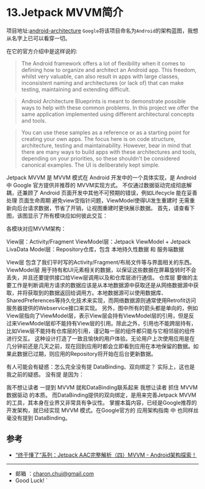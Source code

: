 # 13.Jetpack MVVM简介

项目地址:[android-architecture](https://github.com/googlesamples/android-architecture)
`Google`将该项目命名为`Android`的架构蓝图，我想从名字上已可以看穿一切。

在它的官方介绍中是这样说的:   

> The Android framework offers a lot of flexibility when it comes to defining how to organize and architect an Android app. This freedom, whilst very valuable, can also result in apps with large classes, inconsistent naming and architectures (or lack of) that can make testing, maintaining and extending difficult.

> Android Architecture Blueprints is meant to demonstrate possible ways to help with these common problems. In this project we offer the same application implemented using different architectural concepts and tools.

> You can use these samples as a reference or as a starting point for creating your own apps. The focus here is on code structure, architecture, testing and maintainability. However, bear in mind that there are many ways to build apps with these architectures and tools, depending on your priorities, so these shouldn't be considered canonical examples. The UI is deliberately kept simple.

Jetpack MVVM 是 MVVM 模式在 Android 开发中的一个具体实现，是 Android中 Google 官方提供并推荐的 MVVM实现方式。
不仅通过数据驱动完成彻底解耦，还兼顾了 Android 页面开发中其他不可预期的错误，例如Lifecycle 能在妥善处理 页面生命周期 避免view空指针问题，ViewModel使得UI发生重建时 无需重新向后台请求数据，节省了开销，让视图重建时更快展示数据。
首先，请查看下图，该图显示了所有模块应如何彼此交互：

各模块对应MVVM架构：

View层：Activity/Fragment
ViewModel层：Jetpack ViewModel + Jetpack LivaData
Model层：Repository仓库，包含 本地持久性数据 和 服务端数据

View层 包含了我们平时写的Activity/Fragment/布局文件等与界面相关的东西。
ViewModel层 用于持有和UI元素相关的数据，以保证这些数据在屏幕旋转时不会丢失，并且还要提供接口给View层调用以及和仓库层进行通信。
仓库层 要做的主要工作是判断调用方请求的数据应该是从本地数据源中获取还是从网络数据源中获取，并将获取到的数据返回给调用方。本地数据源可以使用数据库、SharedPreferences等持久化技术来实现，而网络数据源则通常使用Retrofit访问服务器提供的Webservice接口来实现。
另外，图中所有的箭头都是单向的，例如View层指向了ViewModel层，表示View层会持有ViewModel层的引用，但是反过来ViewModel层却不能持有View层的引用。除此之外，引用也不能跨层持有，比如View层不能持有仓库层的引用，谨记每一层的组件都只能与它相邻层的组件进行交互。
这种设计打造了一致且愉快的用户体验。无论用户上次使用应用是在几分钟前还是几天之前，现在回到应用时都会立即看到应用在本地保留的数据。如果此数据已过期，则应用的Repository将开始在后台更新数据。

有人可能会有疑惑：怎么完全没有提 DataBinding、双向绑定？
实际上，这也是我之前的疑惑。 没有提 是因为：

我不想让读者 一提到 MVVM 就和DataBinding联系起来
我想让读者 抓住 MVVM 数据驱动 的本质。
而DataBinding提供的双向绑定，是用来完善Jetpack MVVM 的工具，其本身在业界又非常具有争议性。
掌握本篇内容，已经是Google推荐的开发架构，就已经实现 MVVM 模式。在Google官方的 应用架构指南 中 也同样丝毫没有提到 DataBinding。


## 参考
- [“终于懂了“系列：Jetpack AAC完整解析（四）MVVM - Android架构探索！](https://juejin.cn/post/6921321173661777933)



---

- 邮箱 ：charon.chui@gmail.com  
- Good Luck! `